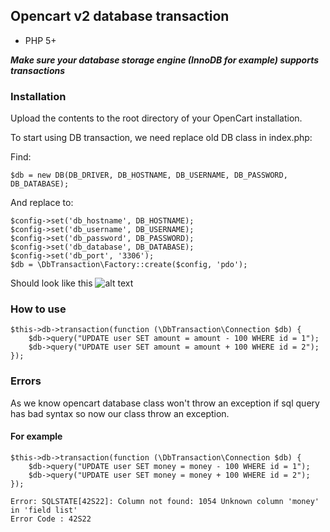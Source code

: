 ## Opencart v2 database transaction

* PHP 5+

***Make sure your database storage engine (InnoDB for example) supports transactions***

### Installation
Upload the contents to the root directory of your OpenCart installation.

To start using DB transaction, we need replace old DB class in index.php:

Find:
```
$db = new DB(DB_DRIVER, DB_HOSTNAME, DB_USERNAME, DB_PASSWORD, DB_DATABASE);
```
And replace to:
```
$config->set('db_hostname', DB_HOSTNAME);
$config->set('db_username', DB_USERNAME);
$config->set('db_password', DB_PASSWORD);
$config->set('db_database', DB_DATABASE);
$config->set('db_port', '3306');
$db = \DbTransaction\Factory::create($config, 'pdo');
```
Should look like this
![alt text](https://i.ibb.co/zxjmjdL/Screenshot-1.jpg)

### How to use

```
$this->db->transaction(function (\DbTransaction\Connection $db) {
    $db->query("UPDATE user SET amount = amount - 100 WHERE id = 1");
    $db->query("UPDATE user SET amount = amount + 100 WHERE id = 2");
});
```

### Errors
As we know opencart database class won't throw an exception if sql query has bad syntax so now our class throw an exception.
#### For example
```
$this->db->transaction(function (\DbTransaction\Connection $db) {
    $db->query("UPDATE user SET money = money - 100 WHERE id = 1");
    $db->query("UPDATE user SET money = money + 100 WHERE id = 2");
});
```

```
Error: SQLSTATE[42S22]: Column not found: 1054 Unknown column 'money' in 'field list'
Error Code : 42S22
```